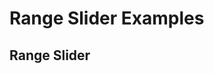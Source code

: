# Range Slider Examples

## Range Slider

<code-tab>
<template #example>
<RangeSliderExample />
</template>
<template #code>

```vue
<!--@include: ./components/range-slider/RangeSliderExample.vue -->
```

</template>
</code-tab>

<script setup lang="ts">
import CodeTab from '../custom/CodeTab.vue';
import { defineClientComponent } from 'vitepress';

const RangeSliderExample = defineClientComponent(() =>  import('./components/range-slider/RangeSliderExample.vue'));
</script>
